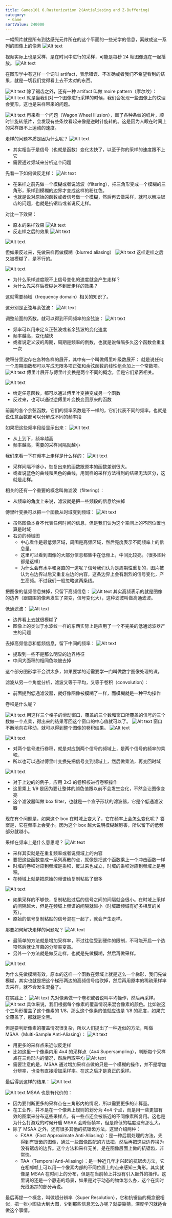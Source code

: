 ```yaml
---
title: Games101 6.Rasterization 2(Antialiasing and Z-Buffering)
category:
 - Game
sortValue: 240000
---
```


一幅照片就是所有到达感光元件所在的这个平面的一些光学的信息，离散成这一系列的图像上的像素
![Alt text](image.png)

视频实际上也是采样，是在时间中进行的采样，可能是每秒 24 帧图像连在一起播放。
![Alt text](image-1.png)

在图形学中有这样一个词叫 artifact，表示错误、不准确或者我们不希望看到的结果，就是一切我们觉得看上去不太对的东西。

![Alt text](image-2.png)
除了锯齿之外，还有一种 artifact 叫做 moire pattern（摩尔纹）：
![Alt text](image-3.png)
就是当我们对一个图像进行采样的时候，我们会发现一些图像上的纹理会变形，这也是采样带来的问题。

![Alt text](image-4.png)
再来看一个问题（Wagon Wheel Illusion），画了各种条纹的纸片，顺时针旋转纸片，会发现有些条纹看起来像是逆时针旋转的。这是因为人眼在时间上的采样跟不上运动的速度。

走样的问题本质是因为什么呢？
![Alt text](image-5.png)

- 其实相当于是信号（也就是函数）变化太快了，以至于你的采样的速度跟不上它
- 需要通过频域来分析这个问题

先看一下如何做反走样：
![Alt text](image-6.png)

- 在采样之前先做一个模糊或者说滤波（filtering），把三角形变成一个模糊的三角形，采样到模糊的边界才变成这样的粉红色。
- 也就是说对原始的函数或者信号做一个模糊，然后再去做采样，就可以解决锯齿的问题，也就是抗锯齿或者说反走样。

对比一下效果：

- 原本的采样效果
  ![Alt text](image-7.png)
- 反走样之后的效果
  ![Alt text](image-8.png)

![Alt text](image-9.png)

但如果反过来，先做采样再做模糊（blurred aliasing）
![Alt text](image-10.png)
这样走样之后又被模糊了，是不行的。

![Alt text](image-11.png)

- 为什么采样速度跟不上信号变化的速度就会产生走样？
- 为什么先采样后模糊达不到反走样的效果？

这就需要频域（frequency domain）相关的知识了。

这分别是正弦与余弦波：
![Alt text](image-12.png)

调整前面的系数，就可以得到不同频率的余弦波：
![Alt text](image-13.png)

- 频率可以用来定义正弦波或者余弦波的变化速度
- 频率越高，变化越快
- 或者说定义波的周期，周期是频率的倒数，也就是说每隔多久这个函数会重复一次

微积分里边存在各种各样的展开，其中有一个叫做傅里叶级数展开：
就是说任何一个周期函数都可以写成无限多项正弦和余弦函数的线性组合加上一个常数项。
![Alt text](image-14.png)
傅里叶展开与傅里叶变换是两个不同的概念，但是它们紧密相关。

![Alt text](image-15.png)

- 给定任意函数，都可以通过傅里叶变换变成另一个函数
- 反过来，也可以通过逆傅里叶变换变回原来的函数

前面的各个余弦函数，它们的频率系数是不一样的，它们代表不同的频率。也就是说任意函数都可以分解成不同的频率段

如果把这些频率段给显示出来：
![Alt text](image-16.png)

- 从上到下，频率越高
- 频率越高，需要的采样间隔就越小

我们来看一下在频率上走样是什么样的：
![Alt text](image-17.png)

- 采样间隔不够小，恢复出来的函数跟原本的函数差别很大。
- 或者说蓝色的曲线和黑色的曲线，用同样的采样方法得到的结果无法区分，这就是走样。

相关的还有一个重要的概念叫做滤波（filtering）：

- 从频率的角度上来说，滤波就是把一些频段的信息给抹掉

傅里叶变换可以把一个函数从时域变到频域：
![Alt text](image-18.png)

- 虽然图像本身不代表任何时间的信息，但是我们认为这个空间上的不同位置也算是时域
- 右边的频域图
  - 中心看作是最低频区域，周围是高频区域，然后亮度表示不同频率上的信息量。
  - 这里可以看到图像的大部分信息都集中在低频上，中间比较亮。（很多图片都是这样）
  - 为什么会有水平和竖直的一道呢？信号我们认为是周期性重复的，图片被认为右边界过后又重复左边的内容，这条边界上会有剧烈的信号变化，产生高频。不过我们一般忽略这两条线。

把图像的低频信息抹掉，只留下高频信息：
![Alt text](image-19.png)
其实高频表示的就是图像的边界（跟周围的像素发生了突变，信号变化大），这种滤波叫做高通滤波。

低通滤波：
![Alt text](image-20.png)

- 边界看上去就很模糊了
- 图像上的类似于水波纹一样的东西实际上是应用了一个不完美的低通滤波器产生的问题

去掉高频信息和低频信息，留下中间的频率：
![Alt text](image-21.png)

- 提取到一些不是那么明显的边界特征
- 中间大面积的相同色块被去掉

这个部分图形学不会讲太多，如果要学的话需要学一门叫做数字图像处理的课。

滤波从另一个角度分析，滤波又等于平均，又等于卷积（convolution）：

- 前面提到低通滤波器，就好像图像被模糊了一样，而模糊就是一种平均操作

卷积是什么呢？

![Alt text](image-22.png)
用这样三个格子的滑动窗口，覆盖的三个数和窗口所覆盖的信号的三个数做一个点乘，得出来的结果写回这个窗口的中心值就可以了。
![Alt text](image-23.png)
窗口不断地向右移动，就可以得到整个图像的卷积结果。
![Alt text](image-24.png)

![Alt text](image-25.png)

- 对两个信号进行卷积，就是对应到两个信号的频域上，是两个信号的频率的乘积。
- 所以也可以通过傅里叶变换先把信号变到频域上，然后做乘法，再变回时域

![Alt text](image-26.png)

- 对于上边的的例子，应用 3x3 的卷积核进行卷积操作
- 这里乘上 1/9 是因为要让整体的颜色值跟以前不会发生变化，不然会让图像变亮
- 这个滤波器叫做 box filter，也就是一个盒子形状的滤波器，它是个低通滤波器

现在有个问题是，如果这个 box 在时域上变大了，它在频率上会怎么变化呢？
答案是，它在频率上会变小。因为这个 box 越大说明模糊越厉害，所以留下的低频部分就越小。

采样在频率上是什么意思呢？
![Alt text](image-27.png)

- 采样其实就是在重复频率或者说频域上的内容
- 要把这些函数变成一系列离散的点，就像是把这个函数乘上一个冲击函数一样
- 时域的卷积对应到频域是乘积，反过来也成立，时域的乘积对应到频域上是卷积。
- 在频域上就是把原始的频谱给复制粘贴了很多

![Alt text](image-28.png)

- 如果采样的不够快，复制粘贴过后的信号之间的间隔就会很小。在时域上采样的间隔越大，但是在频域上频谱的间隔就越小（时域跟频域有好多相反的关系）。
- 原始的信号复制粘贴的信号混在一起了，就会产生走样。

那要如何解决走样的问题呢？
![Alt text](image-29.png)

- 最简单的方法就是增加采样率，不过往往受到硬件的限制，不可能开启一个选项然后就让屏幕的分辨率变高。
- 另外一个方法就是做反走样，也就是先做模糊，然后再做采样。

![Alt text](image-30.png)

为什么先做模糊有效，原本的这样一个函数在频域上就是这么一个梯形，我们先做模糊，其实也就是把这个梯形两边的高频信号给砍掉，然后再用原本的稀疏采样率去采样，就不会发生混叠了。

在实践上：
![Alt text](image-31.png)
先对像素做一个卷积或者说叫平均操作，然后再采样。
![Alt text](image-32.png)
具体来说，我们根据每个像素的覆盖情况来混合像素的颜色。比如说这个三角形覆盖了这个像素的 1/8，那么这个像素的值就应该是 1/8 的亮度，如果完全覆盖了，那就是全黑。

但是要判断像素的覆盖情况很复杂，所以人们提出了一种近似的方法，叫做 MSAA（Multi-Sample Anti-Aliasing）：
![Alt text](image-33.png)

- 用更多的采样点来近似反走样
- 比如这里一个像素内用 4x4 的采样点（4x4 Supersampling），判断每个采样点在三角形内的情况，然后再取平均
  ![Alt text](image-34.png)
- 需要注意的是，MSAA 通过增加采样点做的只是一个模糊的操作，并不是增加分辨率，也没有直接增加采样率。在这之后才是真正的采样。

最后得到这样的结果：
![Alt text](image-35.png)

![Alt text](image-36.png)
MSAA 也是有代价的：

- 因为要判断更多的采样点在三角形内的情况，所以需要更多的计算量。
- 在工业界，并不是在一个像素上规则的划分为 4x4 个点，而是用一些更加有效的图案来分布这些采样点，有一些点还会被临近的不同像素所复用。这也是为什么打游戏的时候开启 MSAA 会降低帧率，但是降低的幅度没有那么大。
- 除了 MSAA 之外，还有很多其他的抗锯齿方法，这里介绍两种：
  - FXAA（Fast Approximate Anti-Aliasing）：是一种后期处理的方法，先得到有锯齿的图像，通过一些图像匹配的方法把，然后再把这些边界换为没有锯齿的边界。这个方法和采样无关，是在图像层面上做的抗锯齿，非常快。
  - TAA（Temporal Anti-Aliasing）：是一种近几年才兴起的抗锯齿方法，它在相邻帧上可以用一个像素内部的不同位置上的点来感知三角形。其实就像是 MSAA 在时间上的分布，但是在当前帧上并没有引入额外的操作。这里说的还是一个静态的场景，如果是对于动态的物体怎么办，这个在实时光线追踪的部分再说。

最后再提一个概念，叫做超分辨率（Super Resolution），它和抗锯齿的概念很相似，把一张小图放大到大图，少到那些信息怎么办呢？就要靠猜，深度学习就适合做这个事情。
